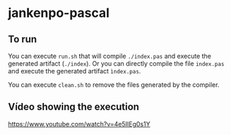 # jankenpo-pascal

## To run

You can execute `run.sh` that will compile `./index.pas` and execute the generated artifact (`./index`). Or you can directly compile the file `index.pas` and execute the generated artifact `ìndex.pas`.

You can execute `clean.sh` to remove the files generated by the compiler.

## Vídeo showing the execution

https://www.youtube.com/watch?v=4e5IIEg0s1Y
